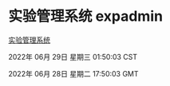 # 实验管理系统 expadmin
[实验管理系统](http://:56808/expadmin-782313d2-e1b1-4ea7-932e-3a55e6a1a4d0/)

2022年 06月 29日 星期三 01:50:03 CST

2022年 06月 28日 星期二 17:50:03 GMT

